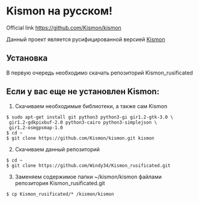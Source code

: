 # Kismon на русском!
Official link https://github.com/Kismon/kismon

Данный проект является русифицированной версией <a href="https://github.com/Kismon/kismon">Kismon</a>

## Установка
В первую очередь необходимо скачать репозиторий Kismon_rusificated

## Если у вас еще не установлен Kismon:

1. Скачиваем необходимые библиотеки, а также сам Kismon
```
$ sudo apt-get install git python3 python3-gi gir1.2-gtk-3.0 \
 gir1.2-gdkpixbuf-2.0 python3-cairo python3-simplejson \
 gir1.2-osmgpsmap-1.0
$ cd ~
$ git clone https://github.com/Kismon/kismon.git kismon
```
2. Скачиваем данный репозиторий
```
$ cd ~
$ git clone https://github.com/Windy34/Kismon_rusificated.git

```
3. Заменяем содержимое папки ~/kismon/kismon файлами репозитория Kismon_rusificated.git

```
$ cp Kismon_rusificated/* /kismon/kismon

```
